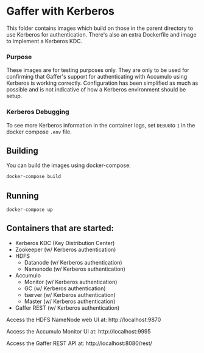 Gaffer with Kerberos
======
This folder contains images which build on those in the parent directory to use Kerberos for authentication.
There's also an extra Dockerfile and image to implement a Kerberos KDC.

### Purpose

These images are for testing purposes only.
They are only to be used for confirming that Gaffer's support for authenticating with Accumulo using Kerberos is working correctly.
Configuration has been simplified as much as possible and is not indicative of how a Kerberos environment should be setup. 

### Kerberos Debugging

To see more Kerberos information in the container logs, set `DEBUG`to `1` in the docker compose `.env` file.

## Building
You can build the images using docker-compose:

```bash
docker-compose build
```

## Running

```
docker-compose up
```

## Containers that are started:
* Kerberos KDC (Key Distribution Center)
* Zookeeper (w/ Kerberos authentication)
* HDFS
    * Datanode (w/ Kerberos authentication)
    * Namenode (w/ Kerberos authentication)
* Accumulo
    * Monitor (w/ Kerberos authentication)
    * GC (w/ Kerberos authentication)
    * tserver (w/ Kerberos authentication)
    * Master (w/ Kerberos authentication)
* Gaffer REST (w/ Kerberos authentication)

Access the HDFS NameNode web UI at: http://localhost:9870

Access the Accumulo Monitor UI at: http://localhost:9995

Access the Gaffer REST API at: http://localhost:8080/rest/